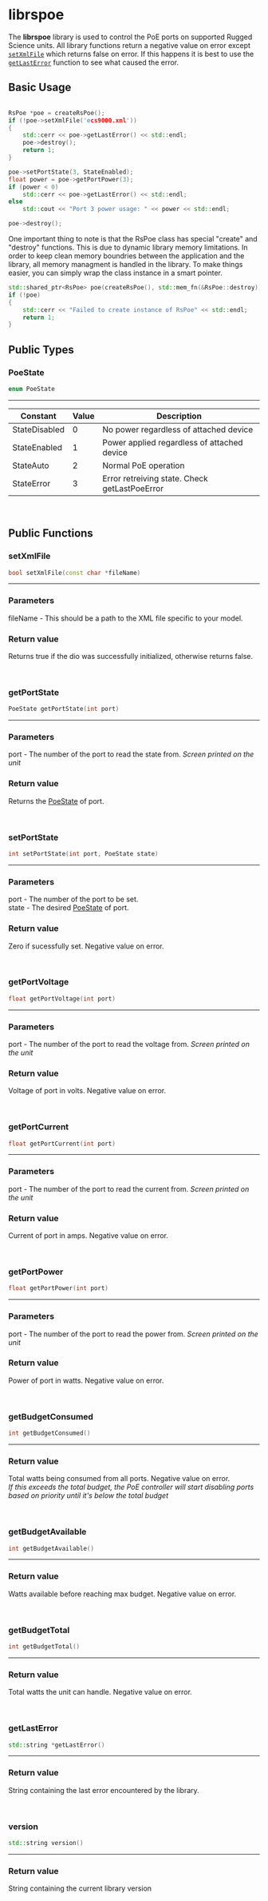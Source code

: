 # librspoe

The **librspoe** library is used to control the PoE ports on supported Rugged Science units. All library functions return a negative value on error except [`setXmlFile`](###setXmlFile) which returns false on error. If this happens it is best to use the [`getLastError`](###getLastError) function to see what caused the error.

## Basic Usage

```c++

RsPoe *poe = createRsPoe();
if (!poe->setXmlFile('ecs9000.xml'))
{
    std::cerr << poe->getLastError() << std::endl;
    poe->destroy();
    return 1;
}

poe->setPortState(3, StateEnabled);
float power = poe->getPortPower(3);
if (power < 0)
    std::cerr << poe->getLastError() << std::endl;
else
    std::cout << "Port 3 power usage: " << power << std::endl;

poe->destroy();
```

One important thing to note is that the RsPoe class has special "create" and "destroy" functions. This is due to dynamic library memory limitations. In order to keep clean memory boundries between the application and the library, all memory managment is handled in the library. To make things easier, you can simply wrap the class instance in a smart pointer.

```c++
std::shared_ptr<RsPoe> poe(createRsPoe(), std::mem_fn(&RsPoe::destroy));
if (!poe)
{
    std::cerr << "Failed to create instance of RsPoe" << std::endl;
    return 1;
}
```

## Public Types

### PoeState
```c++
enum PoeState
```
---
| Constant      | Value | Description                                   |
|---------------|-------|-----------------------------------------------|
| StateDisabled | 0     | No power regardless of attached device        |
| StateEnabled  | 1     | Power applied regardless of attached device   |
| StateAuto     | 2     | Normal PoE operation                          |
| StateError    | 3     | Error retreiving state. Check getLastPoeError |

<br>

## Public Functions

### setXmlFile
```c++
bool setXmlFile(const char *fileName)
```
---

### Parameters
fileName - This should be a path to the XML file specific to your model.

### Return value
Returns true if the dio was successfully initialized, otherwise returns false.

<br>

### getPortState
```c++
PoeState getPortState(int port)
```
---

### Parameters
port - The number of the port to read the state from. *Screen printed on the unit*

### Return value
Returns the [PoeState](##Public-Types) of port.

<br>

### setPortState
```c++
int setPortState(int port, PoeState state)
```
---

### Parameters
port - The number of the port to be set.\
state - The desired [PoeState](##Public-Types) of port.

### Return value
Zero if sucessfully set. Negative value on error.

<br>

### getPortVoltage
```c++
float getPortVoltage(int port)
```
---

### Parameters
port - The number of the port to read the voltage from. *Screen printed on the unit*

### Return value
Voltage of port in volts. Negative value on error.

<br>

### getPortCurrent
```c++
float getPortCurrent(int port)
```
---

### Parameters
port - The number of the port to read the current from. *Screen printed on the unit*

### Return value
Current of port in amps. Negative value on error.

<br>

### getPortPower
```c++
float getPortPower(int port)
```
---

### Parameters
port - The number of the port to read the power from. *Screen printed on the unit*

### Return value
Power of port in watts. Negative value on error.

<br>

### getBudgetConsumed
```c++
int getBudgetConsumed()
```
---

### Return value
Total watts being consumed from all ports. Negative value on error.\
*If this exceeds the total budget, the PoE controller will start disabling ports based on priority until it's below the total budget*

<br>

### getBudgetAvailable
```c++
int getBudgetAvailable()
```
---

### Return value
Watts available before reaching max budget. Negative value on error.

<br>

### getBudgetTotal
```c++
int getBudgetTotal()
```
---

### Return value
Total watts the unit can handle. Negative value on error.

<br>

### getLastError
```c++
std::string *getLastError()
```
---

### Return value
String containing the last error encountered by the library.

<br>

### version
```c++
std::string version()
```
---

### Return value
String containing the current library version

